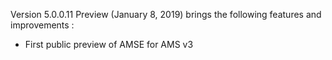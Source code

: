 Version 5.0.0.11 Preview (January 8, 2019) brings the following features and improvements :

* First public preview of AMSE for AMS v3